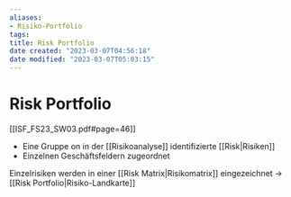 ```yaml
---
aliases: 
- Risiko-Portfolio
tags: 
title: Risk Portfolio
date created: "2023-03-07T04:56:18"
date modified: "2023-03-07T05:03:15"
---
```


# Risk Portfolio

[[ISF_FS23_SW03.pdf#page=46]]

- Eine Gruppe on in der [[Risikoanalyse]] identifizierte [[Risk|Risiken]]
- Einzelnen Geschäftsfeldern zugeordnet

Einzelrisiken werden in einer [[Risk Matrix|Risikomatrix]] eingezeichnet -> [[Risk Portfolio|Risiko-Landkarte]]
